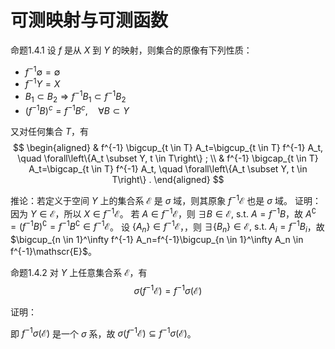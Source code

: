# 可测映射与可测函数

命题1.4.1
设 $f$ 是从 $X$ 到 $Y$ 的映射，则集合的原像有下列性质：

- $f^{-1}\emptyset=\emptyset$
- $f^{-1}Y=X$
- $B_1 \subset B_2 \Longrightarrow f^{-1} B_1 \subset f^{-1} B_2$
- $\left(f^{-1} B\right)^c=f^{-1} B^c, \quad \forall B \subset Y$

又对任何集合 $T$，有
$$
\begin{aligned}
& f^{-1} \bigcup_{t \in T} A_t=\bigcup_{t \in T} f^{-1} A_t, \quad \forall\left\{A_t \subset Y, t \in T\right\} ; \\
& f^{-1} \bigcap_{t \in T} A_t=\bigcap_{t \in T} f^{-1} A_t, \quad \forall\left\{A_t \subset Y, t \in T\right\} .
\end{aligned}
$$

推论：若定义于空间 $Y$ 上的集合系 $\mathscr{E}$ 是 $\sigma$ 域，则其原象 $f^{-1}\mathscr{E}$ 也是 $\sigma$ 域。
证明：
因为 $Y \in \mathscr{E}$，所以 $X \in f^{-1}\mathscr{E}$。
若 $A \in f^{-1}\mathscr{E}$，则 $\exists B \in \mathscr{E} ,\ \text{s.t.} \ A=f^{-1}B$，故 $A^{\complement}=(f^{-1}B)^{\complement}=f^{-1} B^{\complement} \in f^{-1}\mathscr{E}$。
设 $\{ A_n \}\in f^{-1}\mathscr{E}$，，则 $\exists \{ B_n \} \in \mathscr{E} ,\ \text{s.t.} \ A_i=f^{-1}B_i$，故 $\bigcup_{n \in 1}^\infty f^{-1} A_n=f^{-1}\bigcup_{n \in 1}^\infty  A_n \in f^{-1}\mathscr{E}$。

命题1.4.2
对 $Y$ 上任意集合系 $\mathscr{E}$，有
$$ \sigma(f^{-1}\mathscr{E})=f^{-1}\sigma(\mathscr{E}) $$

证明：

即 $f^{-1}\sigma(\mathscr{E})$ 是一个 $\sigma$ 系，故 $\sigma(f^{-1}\mathscr{E}) \subseteq f^{-1}\sigma(\mathscr{E})$。